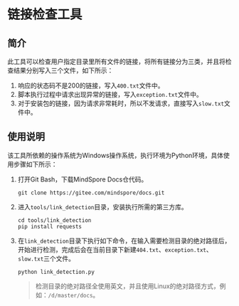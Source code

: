 ﻿# 链接检查工具

## 简介

此工具可以检查用户指定目录里所有文件的链接，将所有链接分为三类，并且将检查结果分别写入三个文件，如下所示：
1. 响应的状态码不是200的链接，写入`400.txt`文件中。
2. 脚本执行过程中请求出现异常的链接，写入`exception.txt`文件中。
3. 对于安装包的链接，因为请求非常耗时，所以不发请求，直接写入`slow.txt`文件中。


## 使用说明

该工具所依赖的操作系统为Windows操作系统，执行环境为Python环境，具体使用步骤如下所示：

1. 打开Git Bash，下载MindSpore Docs仓代码。
   ```
   git clone https://gitee.com/mindspore/docs.git
   ```
2. 进入`tools/link_detection`目录，安装执行所需的第三方库。
   ```
   cd tools/link_detection
   pip install requests
   ```
3. 在`link_detection`目录下执行如下命令，在输入需要检测目录的绝对路径后，开始进行检测，完成后会在当前目录下新建`404.txt`、`exception.txt`、`slow.txt`三个文件。
   ```
   python link_detection.py
   ```
   > 检测目录的绝对路径全使用英文，并且使用Linux的绝对路径方式，例如：`/d/master/docs`。 
   


